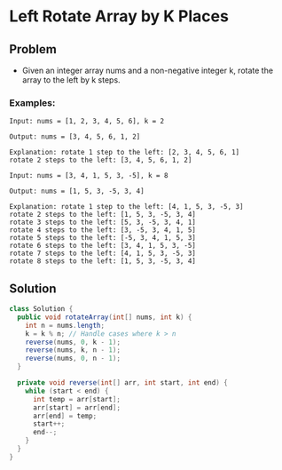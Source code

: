 # Left Rotate Array by K Places

## Problem

- Given an integer array nums and a non-negative integer k, rotate the array to the left by k steps.

### Examples:

```
Input: nums = [1, 2, 3, 4, 5, 6], k = 2

Output: nums = [3, 4, 5, 6, 1, 2]

Explanation: rotate 1 step to the left: [2, 3, 4, 5, 6, 1]
rotate 2 steps to the left: [3, 4, 5, 6, 1, 2]
```

```
Input: nums = [3, 4, 1, 5, 3, -5], k = 8

Output: nums = [1, 5, 3, -5, 3, 4]

Explanation: rotate 1 step to the left: [4, 1, 5, 3, -5, 3]
rotate 2 steps to the left: [1, 5, 3, -5, 3, 4]
rotate 3 steps to the left: [5, 3, -5, 3, 4, 1]
rotate 4 steps to the left: [3, -5, 3, 4, 1, 5]
rotate 5 steps to the left: [-5, 3, 4, 1, 5, 3]
rotate 6 steps to the left: [3, 4, 1, 5, 3, -5]
rotate 7 steps to the left: [4, 1, 5, 3, -5, 3]
rotate 8 steps to the left: [1, 5, 3, -5, 3, 4]
```

## Solution

```java
class Solution {
  public void rotateArray(int[] nums, int k) {
    int n = nums.length;
    k = k % n; // Handle cases where k > n
    reverse(nums, 0, k - 1);
    reverse(nums, k, n - 1);
    reverse(nums, 0, n - 1);
  }

  private void reverse(int[] arr, int start, int end) {
    while (start < end) {
      int temp = arr[start];
      arr[start] = arr[end];
      arr[end] = temp;
      start++;
      end--;
    }
  }
}
```
